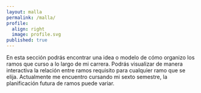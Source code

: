 ```yaml
---
layout: malla
permalink: /malla/
profile:
  align: right
  image: profile.svg
published: true
---
```


En esta sección podrás encontrar una idea o modelo de cómo organizo los ramos que curso a lo largo de mi carrera. Podrás visualizar de manera interactiva la relación entre ramos requisito para cualquier ramo que se elija. Actualmente me encuentro cursando mi sexto semestre, la planificación futura de ramos puede variar.
